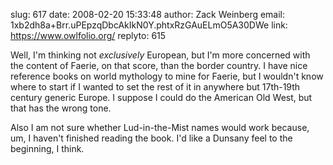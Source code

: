 slug:    617
date:    2008-02-20 15:33:48
author:  Zack Weinberg
email:   1xb2dh8a+Brr.uPEpzqDbcAkIkN0Y.phtxRzGAuELmO5A30DWe
link:     https://www.owlfolio.org/
replyto: 615

Well, I'm thinking not <i>exclusively</i> European, but I'm more
concerned with the content of Faerie, on that score, than the border
country.  I have nice reference books on world mythology to mine for
Faerie, but I wouldn't know where to start if I wanted to set the rest
of it in anywhere but 17th-19th century generic Europe.  I suppose I
could do the American Old West, but that has the wrong tone.

Also I am not sure whether Lud-in-the-Mist names would work because,
um, I haven't finished reading the book.  I'd like a Dunsany feel to
the beginning, I think.
